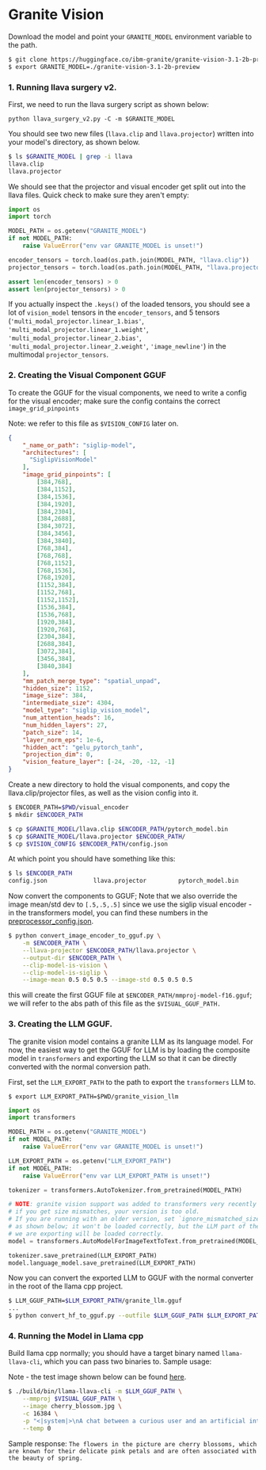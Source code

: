 # Granite Vision

Download the model and point your `GRANITE_MODEL` environment variable to the path.

```bash
$ git clone https://huggingface.co/ibm-granite/granite-vision-3.1-2b-preview
$ export GRANITE_MODEL=./granite-vision-3.1-2b-preview
```


### 1. Running llava surgery v2.
First, we need to run the llava surgery script as shown below:

`python llava_surgery_v2.py -C -m $GRANITE_MODEL`

You should see two new files (`llava.clip` and `llava.projector`) written into your model's directory, as shown below.

```bash
$ ls $GRANITE_MODEL | grep -i llava
llava.clip
llava.projector
```

We should see that the projector and visual encoder get split out into the llava files. Quick check to make sure they aren't empty:
```python
import os
import torch

MODEL_PATH = os.getenv("GRANITE_MODEL")
if not MODEL_PATH:
    raise ValueError("env var GRANITE_MODEL is unset!")

encoder_tensors = torch.load(os.path.join(MODEL_PATH, "llava.clip"))
projector_tensors = torch.load(os.path.join(MODEL_PATH, "llava.projector"))

assert len(encoder_tensors) > 0
assert len(projector_tensors) > 0
```

If you actually inspect the `.keys()` of the loaded tensors, you should see a lot of `vision_model` tensors in the `encoder_tensors`, and 5 tensors (`'multi_modal_projector.linear_1.bias'`, `'multi_modal_projector.linear_1.weight'`, `'multi_modal_projector.linear_2.bias'`, `'multi_modal_projector.linear_2.weight'`, `'image_newline'`) in the multimodal `projector_tensors`.


### 2. Creating the Visual Component GGUF
To create the GGUF for the visual components, we need to write a config for the visual encoder; make sure the config contains the correct `image_grid_pinpoints`


Note: we refer to this file as `$VISION_CONFIG` later on.
```json
{
    "_name_or_path": "siglip-model",
    "architectures": [
      "SiglipVisionModel"
    ],
    "image_grid_pinpoints": [
        [384,768],
        [384,1152],
        [384,1536],
        [384,1920],
        [384,2304],
        [384,2688],
        [384,3072],
        [384,3456],
        [384,3840],
        [768,384],
        [768,768],
        [768,1152],
        [768,1536],
        [768,1920],
        [1152,384],
        [1152,768],
        [1152,1152],
        [1536,384],
        [1536,768],
        [1920,384],
        [1920,768],
        [2304,384],
        [2688,384],
        [3072,384],
        [3456,384],
        [3840,384]
    ],
    "mm_patch_merge_type": "spatial_unpad",
    "hidden_size": 1152,
    "image_size": 384,
    "intermediate_size": 4304,
    "model_type": "siglip_vision_model",
    "num_attention_heads": 16,
    "num_hidden_layers": 27,
    "patch_size": 14,
    "layer_norm_eps": 1e-6,
    "hidden_act": "gelu_pytorch_tanh",
    "projection_dim": 0,
    "vision_feature_layer": [-24, -20, -12, -1]
}
```

Create a new directory to hold the visual components, and copy the llava.clip/projector files, as well as the vision config into it.

```bash
$ ENCODER_PATH=$PWD/visual_encoder
$ mkdir $ENCODER_PATH

$ cp $GRANITE_MODEL/llava.clip $ENCODER_PATH/pytorch_model.bin
$ cp $GRANITE_MODEL/llava.projector $ENCODER_PATH/
$ cp $VISION_CONFIG $ENCODER_PATH/config.json
```

At which point you should have something like this:
```bash
$ ls $ENCODER_PATH
config.json             llava.projector         pytorch_model.bin
```

Now convert the components to GGUF; Note that we also override the image mean/std dev to `[.5,.5,.5]` since we use the siglip visual encoder - in the transformers model, you can find these numbers in the [preprocessor_config.json](https://huggingface.co/ibm-granite/granite-vision-3.1-2b-preview/blob/main/preprocessor_config.json).
```bash
$ python convert_image_encoder_to_gguf.py \
    -m $ENCODER_PATH \
    --llava-projector $ENCODER_PATH/llava.projector \
    --output-dir $ENCODER_PATH \
    --clip-model-is-vision \
    --clip-model-is-siglip \
    --image-mean 0.5 0.5 0.5 --image-std 0.5 0.5 0.5
```

this will create the first GGUF file at `$ENCODER_PATH/mmproj-model-f16.gguf`; we will refer to the abs path of this file as the `$VISUAL_GGUF_PATH.`


### 3. Creating the LLM GGUF.
The granite vision model contains a granite LLM as its language model. For now, the easiest way to get the GGUF for LLM is by loading the composite model in `transformers` and exporting the LLM so that it can be directly converted with the normal conversion path.

First, set the `LLM_EXPORT_PATH` to the path to export the `transformers` LLM to.
```
$ export LLM_EXPORT_PATH=$PWD/granite_vision_llm
```

```python
import os
import transformers

MODEL_PATH = os.getenv("GRANITE_MODEL")
if not MODEL_PATH:
    raise ValueError("env var GRANITE_MODEL is unset!")

LLM_EXPORT_PATH = os.getenv("LLM_EXPORT_PATH")
if not MODEL_PATH:
    raise ValueError("env var LLM_EXPORT_PATH is unset!")

tokenizer = transformers.AutoTokenizer.from_pretrained(MODEL_PATH)

# NOTE: granite vision support was added to transformers very recently (4.49);
# if you get size mismatches, your version is too old.
# If you are running with an older version, set `ignore_mismatched_sizes=True`
# as shown below; it won't be loaded correctly, but the LLM part of the model that
# we are exporting will be loaded correctly.
model = transformers.AutoModelForImageTextToText.from_pretrained(MODEL_PATH, ignore_mismatched_sizes=True)

tokenizer.save_pretrained(LLM_EXPORT_PATH)
model.language_model.save_pretrained(LLM_EXPORT_PATH)
```

Now you can convert the exported LLM to GGUF with the normal converter in the root of the llama cpp project.
```bash
$ LLM_GGUF_PATH=$LLM_EXPORT_PATH/granite_llm.gguf
...
$ python convert_hf_to_gguf.py --outfile $LLM_GGUF_PATH $LLM_EXPORT_PATH
```


### 4. Running the Model in Llama cpp
Build llama cpp normally; you should have a target binary named `llama-llava-cli`, which you can pass two binaries to. Sample usage:

Note - the test image shown below can be found [here](https://github-production-user-asset-6210df.s3.amazonaws.com/10740300/415512792-d90d5562-8844-4f34-a0a5-77f62d5a58b5.jpg?X-Amz-Algorithm=AWS4-HMAC-SHA256&X-Amz-Credential=AKIAVCODYLSA53PQK4ZA%2F20250221%2Fus-east-1%2Fs3%2Faws4_request&X-Amz-Date=20250221T054145Z&X-Amz-Expires=300&X-Amz-Signature=86c60be490aa49ef7d53f25d6c973580a8273904fed11ed2453d0a38240ee40a&X-Amz-SignedHeaders=host).

```bash
$ ./build/bin/llama-llava-cli -m $LLM_GGUF_PATH \
    --mmproj $VISUAL_GGUF_PATH \
    --image cherry_blossom.jpg \
    -c 16384 \
    -p "<|system|>\nA chat between a curious user and an artificial intelligence assistant. The assistant gives helpful, detailed, and polite answers to the user's questions.\n<|user|>\n\<image>\nWhat type of flowers are in this picture?\n<|assistant|>\n" \
    --temp 0
```

Sample response: `The flowers in the picture are cherry blossoms, which are known for their delicate pink petals and are often associated with the beauty of spring.`
